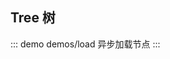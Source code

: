 ## Tree 树
<!-- 
::: demo demos/base 默认
:::

::: demo demos/empty 自定义空白label
:::

::: demo demos/expandAll 初始化展开全部
:::

::: demo demos/expandLevel 初始化展开第一级
:::

::: demo demos/expandMutex 互斥展开
:::

::: demo demos/transition 关闭动画
:::

::: demo demos/activable 可高亮
:::

::: demo demos/activeMultiple 可多个高亮
:::

::: demo demos/checkable 可选
:::

::: demo demos/checkStrictly 选中态不关联
:::

::: demo demos/disabled 树禁用
:::

::: demo demos/load 异步加载节点
:::
-->

::: demo demos/load 异步加载节点
:::
